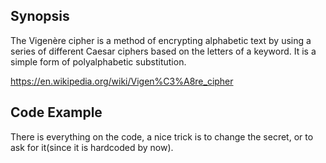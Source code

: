 ## Synopsis

The Vigenère cipher is a method of encrypting alphabetic text by using a series of different Caesar ciphers based on the letters of a keyword. It is a simple form of polyalphabetic substitution.

https://en.wikipedia.org/wiki/Vigen%C3%A8re_cipher

## Code Example

There is everything on the code, a nice trick is to change the secret, or to ask for it(since it is hardcoded by now).





